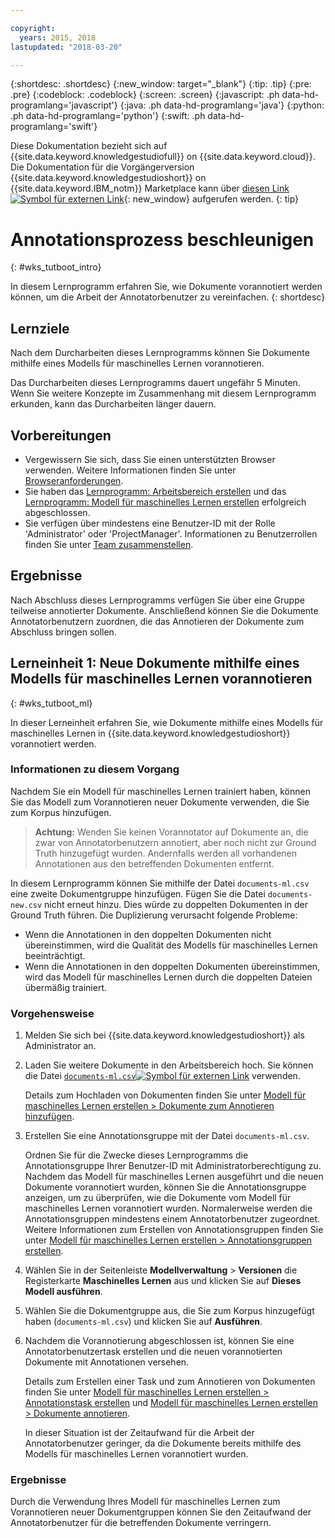 ```yaml
---

copyright:
  years: 2015, 2018
lastupdated: "2018-03-20"

---
```


{:shortdesc: .shortdesc}
{:new_window: target="_blank"}
{:tip: .tip}
{:pre: .pre}
{:codeblock: .codeblock}
{:screen: .screen}
{:javascript: .ph data-hd-programlang='javascript'}
{:java: .ph data-hd-programlang='java'}
{:python: .ph data-hd-programlang='python'}
{:swift: .ph data-hd-programlang='swift'}

Diese Dokumentation bezieht sich auf {{site.data.keyword.knowledgestudiofull}} on {{site.data.keyword.cloud}}. Die Dokumentation für die Vorgängerversion {{site.data.keyword.knowledgestudioshort}} on {{site.data.keyword.IBM_notm}} Marketplace kann über [diesen Link ![Symbol für externen Link](../../icons/launch-glyph.svg "Symbol für externen Link")](https://console.bluemix.net/docs/services/knowledge-studio/tutorials-bootstrap-annotation.html){: new_window} aufgerufen werden.
{: tip}

# Annotationsprozess beschleunigen
{: #wks_tutboot_intro}

In diesem Lernprogramm erfahren Sie, wie Dokumente vorannotiert werden können, um die Arbeit der Annotatorbenutzer zu vereinfachen.
{: shortdesc}

## Lernziele

Nach dem Durcharbeiten dieses Lernprogramms können Sie Dokumente mithilfe eines Modells für maschinelles Lernen vorannotieren.

Das Durcharbeiten dieses Lernprogramms dauert ungefähr 5 Minuten. Wenn Sie weitere Konzepte im Zusammenhang mit diesem Lernprogramm erkunden, kann das Durcharbeiten länger dauern.

## Vorbereitungen

- Vergewissern Sie sich, dass Sie einen unterstützten Browser verwenden. Weitere Informationen finden Sie unter [Browseranforderungen](/docs/services/watson-knowledge-studio/system-requirements.html).
- Sie haben das [Lernprogramm: Arbeitsbereich erstellen](/docs/services/watson-knowledge-studio/tutorials-create-project.html) und das [Lernprogramm: Modell für maschinelles Lernen erstellen](/docs/services/watson-knowledge-studio/tutorials-create-ml-model.html) erfolgreich abgeschlossen.
- Sie verfügen über mindestens eine Benutzer-ID mit der Rolle 'Administrator' oder 'ProjectManager'. Informationen zu Benutzerrollen finden Sie unter [Team zusammenstellen](/docs/services/watson-knowledge-studio/team.html).

## Ergebnisse

Nach Abschluss dieses Lernprogramms verfügen Sie über eine Gruppe teilweise annotierter Dokumente. Anschließend können Sie die Dokumente Annotatorbenutzern zuordnen, die das Annotieren der Dokumente zum Abschluss bringen sollen.

## Lerneinheit 1: Neue Dokumente mithilfe eines Modells für maschinelles Lernen vorannotieren
{: #wks_tutboot_ml}

In dieser Lerneinheit erfahren Sie, wie Dokumente mithilfe eines Modells für maschinelles Lernen in {{site.data.keyword.knowledgestudioshort}} vorannotiert werden.

### Informationen zu diesem Vorgang

Nachdem Sie ein Modell für maschinelles Lernen trainiert haben, können Sie das Modell zum Vorannotieren neuer Dokumente verwenden, die Sie zum Korpus hinzufügen.

> **Achtung:** Wenden Sie keinen Vorannotator auf Dokumente an, die zwar von Annotatorbenutzern annotiert, aber noch nicht zur Ground Truth hinzugefügt wurden. Andernfalls werden all vorhandenen Annotationen aus den betreffenden Dokumenten entfernt.

In diesem Lernprogramm können Sie mithilfe der Datei `documents-ml.csv` eine zweite Dokumentgruppe hinzufügen. Fügen Sie die Datei `documents-new.csv` nicht erneut hinzu. Dies würde zu doppelten Dokumenten in der Ground Truth führen. Die Duplizierung verursacht folgende Probleme:

- Wenn die Annotationen in den doppelten Dokumenten nicht übereinstimmen, wird die Qualität des Modells für maschinelles Lernen beeinträchtigt.
- Wenn die Annotationen in den doppelten Dokumenten übereinstimmen, wird das Modell für maschinelles Lernen durch die doppelten Dateien übermäßig trainiert.

### Vorgehensweise

1. Melden Sie sich bei {{site.data.keyword.knowledgestudioshort}} als Administrator an.
1. Laden Sie weitere Dokumente in den Arbeitsbereich hoch. Sie können die Datei <a target="_blank" href="https://watson-developer-cloud.github.io/doc-tutorial-downloads/knowledge-studio/documents-ml.csv" download>`documents-ml.csv`<img src="../../icons/launch-glyph.svg" alt="Symbol für externen Link" title="Symbol für externen Link" class="style-scope doc-content"></a> verwenden.

    Details zum Hochladen von Dokumenten finden Sie unter [Modell für maschinelles Lernen erstellen > Dokumente zum Annotieren hinzufügen](/docs/services/watson-knowledge-studio/tutorials-create-ml-model.html#tut_lessml1).

1. Erstellen Sie eine Annotationsgruppe mit der Datei `documents-ml.csv`.

    Ordnen Sie für die Zwecke dieses Lernprogramms die Annotationsgruppe Ihrer Benutzer-ID mit Administratorberechtigung zu. Nachdem das Modell für maschinelles Lernen ausgeführt und die neuen Dokumente vorannotiert wurden, können Sie die Annotationsgruppe anzeigen, um zu überprüfen, wie die Dokumente vom Modell für maschinelles Lernen vorannotiert wurden. Normalerweise werden die Annotationsgruppen mindestens einem Annotatorbenutzer zugeordnet. Weitere Informationen zum Erstellen von Annotationsgruppen finden Sie unter [Modell für maschinelles Lernen erstellen > Annotationsgruppen erstellen](/docs/services/watson-knowledge-studio/tutorials-create-ml-model.html#wks_tutless_ml2).

1. Wählen Sie in der Seitenleiste **Modellverwaltung** > **Versionen** die Registerkarte **Maschinelles Lernen** aus und klicken Sie auf **Dieses Modell ausführen**.
1. Wählen Sie die Dokumentgruppe aus, die Sie zum Korpus hinzugefügt haben (`documents-ml.csv`) und klicken Sie auf **Ausführen**.
1. Nachdem die Vorannotierung abgeschlossen ist, können Sie eine Annotatorbenutzertask erstellen und die neuen vorannotierten Dokumente mit Annotationen versehen.

    Details zum Erstellen einer Task und zum Annotieren von Dokumenten finden Sie unter [Modell für maschinelles Lernen erstellen > Annotationstask erstellen](/docs/services/watson-knowledge-studio/tutorials-create-ml-model.html#wks_tutless_ml4) und [Modell für maschinelles Lernen erstellen > Dokumente annotieren](/docs/services/watson-knowledge-studio/tutorials-create-ml-model.html#wks_tutless_ml5).

    In dieser Situation ist der Zeitaufwand für die Arbeit der Annotatorbenutzer geringer, da die Dokumente bereits mithilfe des Modells für maschinelles Lernen vorannotiert wurden.

### Ergebnisse

Durch die Verwendung Ihres Modell für maschinelles Lernen zum Vorannotieren neuer Dokumentgruppen können Sie den Zeitaufwand der Annotatorbenutzer für die betreffenden Dokumente verringern.
